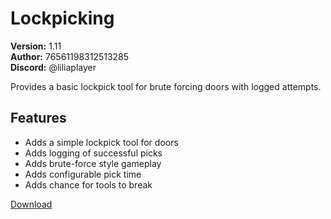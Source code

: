 # Lockpicking

**Version:** 1.11  
**Author:** 76561198312513285  
**Discord:** @liliaplayer  

Provides a basic lockpick tool for brute forcing doors with logged attempts.

## Features

- Adds a simple lockpick tool for doors
- Adds logging of successful picks
- Adds brute-force style gameplay
- Adds configurable pick time
- Adds chance for tools to break

[Download](https://github.com/LiliaFramework/Modules/raw/refs/heads/gh-pages/simple_lockpicking.zip)
